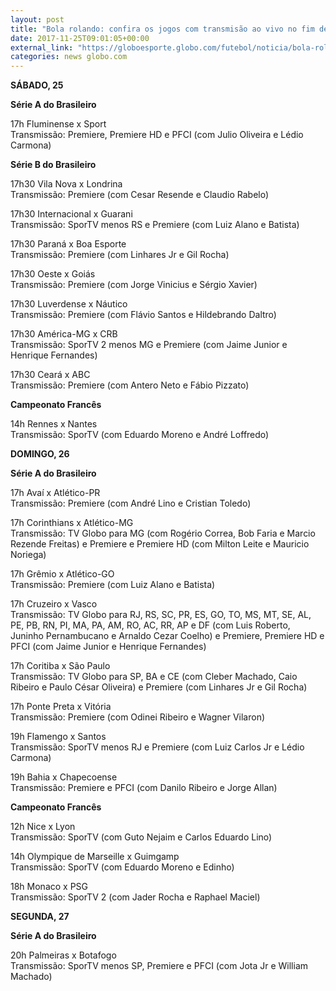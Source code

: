 ```yaml
---
layout: post
title: "Bola rolando: confira os jogos com transmisão ao vivo no fim de semana"
date: 2017-11-25T09:01:05+00:00
external_link: "https://globoesporte.globo.com/futebol/noticia/bola-rolando-confira-os-jogos-com-transmissao-ao-vivo-no-fim-de-semana.ghtml"
categories: news globo.com
---
```

 
 
 

 
 
 
 

**SÁBADO, 25**

 
 
 

**Série A do Brasileiro**

 
 
 

17h Fluminense x Sport  
Transmissão: Premiere, Premiere HD e PFCI (com Julio Oliveira e Lédio Carmona)

 
 
 

**Série B do Brasileiro**

 
 
 

17h30 Vila Nova x Londrina  
Transmissão: Premiere (com Cesar Resende e Claudio Rabelo)

 
 
 

17h30 Internacional x Guarani  
Transmissão: SporTV menos RS e Premiere (com Luiz Alano e Batista)

 
 
 

17h30 Paraná x Boa Esporte  
Transmissão: Premiere (com Linhares Jr e Gil Rocha)

 
 
 

17h30 Oeste x Goiás  
Transmissão: Premiere (com Jorge Vinicius e Sérgio Xavier)

 
 
 

17h30 Luverdense x Náutico  
Transmissão: Premiere (com Flávio Santos e Hildebrando Daltro)

 
 
 

17h30 América-MG x CRB  
Transmissão: SporTV 2 menos MG e Premiere (com Jaime Junior e Henrique Fernandes)

 
 
 

17h30 Ceará x ABC  
Transmissão: Premiere (com Antero Neto e Fábio Pizzato)

 
 
 

**Campeonato Francês**

 
 
 

14h Rennes x Nantes  
Transmissão: SporTV (com Eduardo Moreno e André Loffredo)

 
 
 

**DOMINGO, 26**

 
 
 

**Série A do Brasileiro**

 
 
 

17h Avaí x Atlético-PR  
Transmissão: Premiere (com André Lino e Cristian Toledo)

 
 
 

17h Corinthians x Atlético-MG  
Transmissão: TV Globo para MG (com Rogério Correa, Bob Faria e Marcio Rezende Freitas) e Premiere e Premiere HD (com Milton Leite e Mauricio Noriega)

 
 
 

17h Grêmio x Atlético-GO  
Transmissão: Premiere (com Luiz Alano e Batista)

 
 
 

17h Cruzeiro x Vasco  
Transmissão: TV Globo para RJ, RS, SC, PR, ES, GO, TO, MS, MT, SE, AL, PE, PB, RN, PI, MA, PA, AM, RO, AC, RR, AP e DF (com Luis Roberto, Juninho Pernambucano e Arnaldo Cezar Coelho) e Premiere, Premiere HD e PFCI (com Jaime Junior e Henrique Fernandes)

 
 
 

17h Coritiba x São Paulo  
Transmissão: TV Globo para SP, BA e CE (com Cleber Machado, Caio Ribeiro e Paulo César Oliveira) e Premiere (com Linhares Jr e Gil Rocha)

 
 
 

17h Ponte Preta x Vitória  
Transmissão: Premiere (com Odinei Ribeiro e Wagner Vilaron)

 
 
 

19h Flamengo x Santos  
Transmissão: SporTV menos RJ e Premiere (com Luiz Carlos Jr e Lédio Carmona)

 
 
 

 
 
 

19h Bahia x Chapecoense  
Transmissão: Premiere e PFCI (com Danilo Ribeiro e Jorge Allan)

 
 
 

**Campeonato Francês**

 
 
 

12h Nice x Lyon  
Transmissão: SporTV (com Guto Nejaim e Carlos Eduardo Lino)

 
 
 

14h Olympique de Marseille x Guimgamp  
Transmissão: SporTV (com Eduardo Moreno e Edinho)

 
 
 

18h Monaco x PSG  
Transmissão: SporTV 2 (com Jader Rocha e Raphael Maciel)

 
 
 

**SEGUNDA, 27**

 
 
 

**Série A do Brasileiro**

 
 
 
 

20h Palmeiras x Botafogo  
Transmissão: SporTV menos SP, Premiere e PFCI (com Jota Jr e William Machado)

 
 
 
